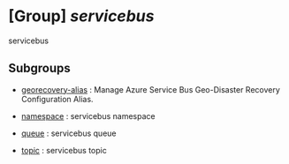 # [Group] _servicebus_

servicebus

## Subgroups

- [georecovery-alias](/Commands/servicebus/georecovery-alias/readme.md)
: Manage Azure Service Bus Geo-Disaster Recovery Configuration Alias.

- [namespace](/Commands/servicebus/namespace/readme.md)
: servicebus namespace

- [queue](/Commands/servicebus/queue/readme.md)
: servicebus queue

- [topic](/Commands/servicebus/topic/readme.md)
: servicebus topic
